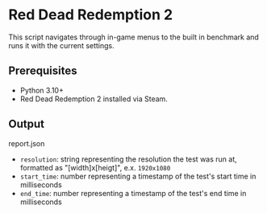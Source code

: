 # Red Dead Redemption 2

This script navigates through in-game menus to the built in benchmark and runs it with the current settings.

## Prerequisites

- Python 3.10+
- Red Dead Redemption 2 installed via Steam.

## Output

report.json
- `resolution`: string representing the resolution the test was run at, formatted as "[width]x[heigt]", e.x. `1920x1080`
- `start_time`: number representing a timestamp of the test's start time in milliseconds
- `end_time`: number representing a timestamp of the test's end time in milliseconds
